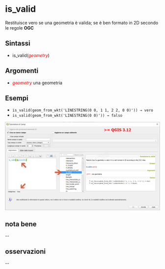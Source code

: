 # is_valid

Restituisce vero se una geometria è valida; se è ben formato in 2D secondo le regole **OGC**

## Sintassi

- is_valid(<span style="color:red;">_geometry_</span>)

## Argomenti

* <span style="color:red;">_geometry_</span> una geometria

## Esempi

* `is_valid(geom_from_wkt('LINESTRING(0 0, 1 1, 2 2, 0 0)')) → vero`
* `is_valid(geom_from_wkt('LINESTRING(0 0)')) → falso`

![](../../img/geometria/is_valid/is_valid1.png)

## nota bene

--

## osservazioni

--

